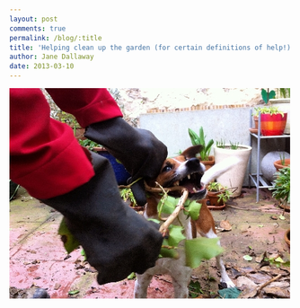 ```yaml
---
layout: post
comments: true
permalink: /blog/:title
title: 'Helping clean up the garden (for certain definitions of help!)'
author: Jane Dallaway
date: 2013-03-10
---
```


<div><a href="/media/CVphoto.JPG"><img width="500" src="/media/CVphoto.JPG.500.JPG" height="375"></img></a></div>



 
    
